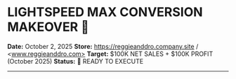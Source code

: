 # LIGHTSPEED MAX CONVERSION MAKEOVER 🚀

**Date:** October 2, 2025
**Store:** <https://reggieanddro.company.site> / <www.reggieanddro.com>
**Target:** $100K NET SALES + $100K PROFIT (October 2025)
**Status:** 🎯 READY TO EXECUTE

---
